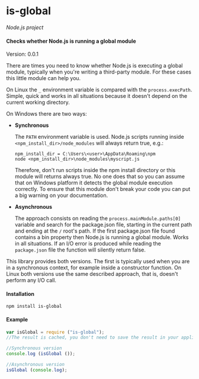 is-global
=========

_Node.js project_

#### Checks whether Node.js is running a global module ####

Version: 0.0.1

There are times you need to know whether Node.js is executing a global module, typically when you're writing a third-party module. For these cases this little module can help you.

On Linux the `_` environment variable is compared with the `process.execPath`. Simple, quick and works in all situations because it doesn't depend on the current working directory.

On Windows there are two ways:

* __Synchronous__

	The `PATH` environment variable is used. Node.js scripts running inside `<npm_install_dir>/node_modules` will always return true, e.g.:

	```
	npm_install_dir = C:\Users\<user>\AppData\Roaming\npm
	node <npm_install_dir>\node_modules\myscript.js
	```

	Therefore, don't run scripts inside the npm install directory or this module will returns always true. No one does that so you can assume that on Windows platform it detects the global module execution correctly. To ensure that this module don't break your code you can put a big warning on your documentation.

* __Asynchronous__

	The approach consists on reading the `process.mainModule.paths[0]` variable and search for the package.json file, starting in the current path and ending at the `/` root's path. If the first package.json file found contains a bin property then Node.js is running a global module. Works in all situations. If an I/O error is produced while reading the `package.json` file the function will silently return false.

This library provides both versions. The first is typically used when you are in a synchronous context, for example inside a constructor function. On Linux both versions use the same described approach, that is, doesn't perform any I/O call.

#### Installation ####

```
npm install is-global
```

#### Example ####

```javascript
var isGlobal = require ("is-global");
//The result is cached, you don't need to save the result in your application

//Synchronous version
console.log (isGlobal ());

//Asynchronous version
isGlobal (console.log);
```